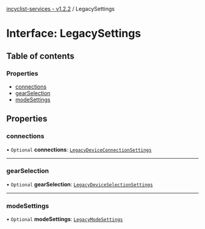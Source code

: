 [incyclist-services - v1.2.2](../README.md) / LegacySettings

# Interface: LegacySettings

## Table of contents

### Properties

- [connections](LegacySettings.md#connections)
- [gearSelection](LegacySettings.md#gearselection)
- [modeSettings](LegacySettings.md#modesettings)

## Properties

### connections

• `Optional` **connections**: [`LegacyDeviceConnectionSettings`](LegacyDeviceConnectionSettings.md)

___

### gearSelection

• `Optional` **gearSelection**: [`LegacyDeviceSelectionSettings`](LegacyDeviceSelectionSettings.md)

___

### modeSettings

• `Optional` **modeSettings**: [`LegacyModeSettings`](LegacyModeSettings.md)
